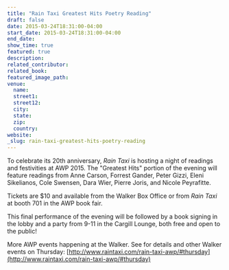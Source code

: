 ```yaml
---
title: "Rain Taxi Greatest Hits Poetry Reading"
draft: false
date: 2015-03-24T18:31:00-04:00
start_date: 2015-03-24T18:31:00-04:00
end_date:
show_time: true
featured: true
description:
related_contributor:
related_book:
featured_image_path:
venue:
  name:
  street1:
  street12:
  city:
  state:
  zip:
  country:
website:
_slug: rain-taxi-greatest-hits-poetry-reading
---
```


To celebrate its 20th anniversary, _Rain Taxi_ is hosting a night of readings and festivities at AWP 2015. The "Greatest Hits" portion of the evening will feature readings from Anne Carson, Forrest Gander, Peter Gizzi, Eleni Sikelianos, Cole Swensen, Dara Wier, Pierre Joris, and Nicole Peyrafitte.

Tickets are $10 and available from the Walker Box Office or from _Rain Taxi_ at booth 701 in the AWP book fair.

This final performance of the evening will be followed by a book signing in the lobby and a party from 9-11 in the Cargill Lounge, both free and open to the public!

More AWP events happening at the Walker. See for details and other Walker events on Thursday: [http://www.raintaxi.com/rain-taxi-awp/#thursday](http://www.raintaxi.com/rain-taxi-awp/#thursday)

